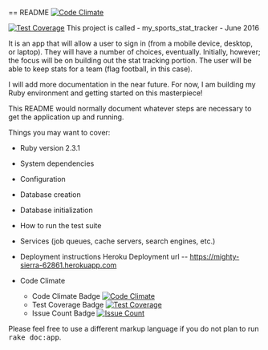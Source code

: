 == README
[![Code Climate](https://codeclimate.com/github/escully82/my-sports-stat-tracker/badges/gpa.svg)](https://codeclimate.com/github/escully82/my-sports-stat-tracker)

[![Test Coverage](https://codeclimate.com/github/escully82/my-sports-stat-tracker/badges/coverage.svg)](https://codeclimate.com/github/escully82/my-sports-stat-tracker/coverage)
This project is called - my_sports_stat_tracker - June 2016

It is an app that will allow a user to sign in (from a mobile device, desktop, or laptop). They will have a number of choices, eventually. Initially, however; the focus will be on building out the stat tracking portion. The user will be able to keep stats for a team (flag football, in this case).

I will add more documentation in the near future. For now, I am building my Ruby environment and getting started on this masterpiece!

This README would normally document whatever steps are necessary to get the
application up and running.

Things you may want to cover:

* Ruby version
  2.3.1

* System dependencies

* Configuration

* Database creation

* Database initialization

* How to run the test suite

* Services (job queues, cache servers, search engines, etc.)

* Deployment instructions
  Heroku Deployment url -- https://mighty-sierra-62861.herokuapp.com

* Code Climate
  -  Code Climate Badge
  [![Code Climate](https://codeclimate.com/github/escully82/my-sports-stat-tracker/badges/gpa.svg)](https://codeclimate.com/github/escully82/my-sports-stat-tracker)
  - Test Coverage Badge
  [![Test Coverage](https://codeclimate.com/github/escully82/my-sports-stat-tracker/badges/coverage.svg)](https://codeclimate.com/github/escully82/my-sports-stat-tracker/coverage)
  - Issue Count Badge
  [![Issue Count](https://codeclimate.com/github/escully82/my-sports-stat-tracker/badges/issue_count.svg)](https://codeclimate.com/github/escully82/my-sports-stat-tracker)


Please feel free to use a different markup language if you do not plan to run
<tt>rake doc:app</tt>.
